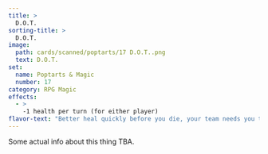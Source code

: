```yaml
---
title: >
  D.O.T.
sorting-title: >
  D.O.T.
image: 
  path: cards/scanned/poptarts/17 D.O.T..png
  text: D.O.T.
set:
  name: Poptarts & Magic
  number: 17
category: RPG Magic
effects: 
  - >
    -1 health per turn (for either player)
flavor-text: "Better heal quickly before you die, your team needs you to help D.P.S. and the healer you brought is trash."
---
```

Some actual info about this thing TBA.
